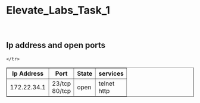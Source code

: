 # Elevate_Labs_Task_1

<br>
<!DOCTYPE html>
<html>
<head>
  <title>Ip address and their open ports</title>
</head>
<body>
  <h2>Ip address and open ports</h2>
  <table border="1">
    <tr>
      <th>Ip Address</th>
      <th>Port</th>
      <th>State</th>
      <th>services</th>
    </tr>
    <tr>
      <td>172.22.34.1</td>
      <td>23/tcp <br>80/tcp</td>
      <td>open</td>
       <td>telnet<br> http</td>
      
    </tr>
    
  </table>
</body>
</html>

